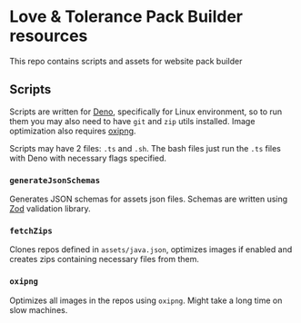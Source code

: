 # Love & Tolerance Pack Builder resources

This repo contains scripts and assets for website pack builder

## Scripts

Scripts are written for [Deno](https://deno.land/), specifically for Linux environment, so to run them you may also need to have `git` and `zip` utils installed. Image optimization also requires [oxipng](https://github.com/shssoichiro/oxipng).

Scripts may have 2 files: `.ts` and `.sh`. The bash files just run the `.ts` files with Deno with necessary flags specified.

### `generateJsonSchemas`

Generates JSON schemas for assets json files. Schemas are written using [Zod](https://zod.dev/) validation library.

### `fetchZips`

Clones repos defined in `assets/java.json`, optimizes images if enabled and creates zips containing necessary files from them.

### `oxipng`

Optimizes all images in the repos using `oxipng`. Might take a long time on slow machines.
